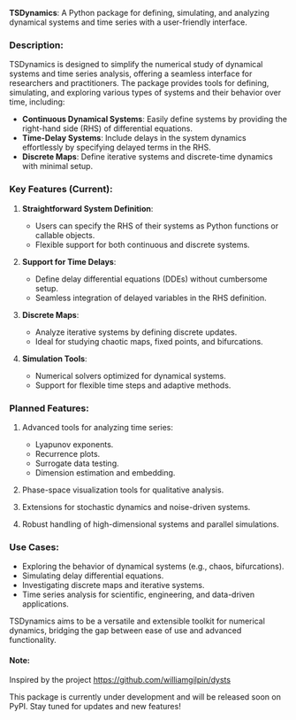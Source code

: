 **TSDynamics**: A Python package for defining, simulating, and analyzing dynamical systems and time series with a user-friendly interface.

### Description:

TSDynamics is designed to simplify the numerical study of dynamical systems and time series analysis, offering a seamless interface for researchers and practitioners. The package provides tools for defining, simulating, and exploring various types of systems and their behavior over time, including:

- **Continuous Dynamical Systems**: Easily define systems by providing the right-hand side (RHS) of differential equations.
- **Time-Delay Systems**: Include delays in the system dynamics effortlessly by specifying delayed terms in the RHS.
- **Discrete Maps**: Define iterative systems and discrete-time dynamics with minimal setup.

### Key Features (Current):

1. **Straightforward System Definition**:
   - Users can specify the RHS of their systems as Python functions or callable objects.
   - Flexible support for both continuous and discrete systems.

2. **Support for Time Delays**:
   - Define delay differential equations (DDEs) without cumbersome setup.
   - Seamless integration of delayed variables in the RHS definition.

3. **Discrete Maps**:
   - Analyze iterative systems by defining discrete updates.
   - Ideal for studying chaotic maps, fixed points, and bifurcations.

4. **Simulation Tools**:
   - Numerical solvers optimized for dynamical systems.
   - Support for flexible time steps and adaptive methods.

### Planned Features:

1. Advanced tools for analyzing time series:
   - Lyapunov exponents.
   - Recurrence plots.
   - Surrogate data testing.
   - Dimension estimation and embedding.

2. Phase-space visualization tools for qualitative analysis.

3. Extensions for stochastic dynamics and noise-driven systems.

4. Robust handling of high-dimensional systems and parallel simulations.

### Use Cases:

- Exploring the behavior of dynamical systems (e.g., chaos, bifurcations).
- Simulating delay differential equations.
- Investigating discrete maps and iterative systems.
- Time series analysis for scientific, engineering, and data-driven applications.

TSDynamics aims to be a versatile and extensible toolkit for numerical dynamics, bridging the gap between ease of use and advanced functionality.

#### Note:

Inspired by the project https://github.com/williamgilpin/dysts

This package is currently under development and will be released soon on PyPI. Stay tuned for updates and new features!